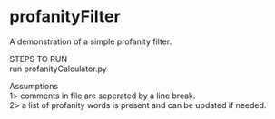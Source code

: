 # profanityFilter
A demonstration of a simple profanity filter.  
  
STEPS TO RUN  
run profanityCalculator.py   
  
Assumptions  
1> comments in file are seperated by a line break.  
2> a list of profanity words is present and can be updated if needed.
